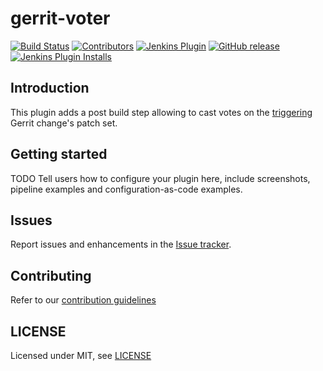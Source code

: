 # gerrit-voter

[![Build Status](https://ci.jenkins.io/job/Plugins/job/gerrit-voter-plugin/job/master/badge/icon)](https://ci.jenkins.io/job/Plugins/job/gerrit-voter-plugin/job/master/)
[![Contributors](https://img.shields.io/github/contributors/jenkinsci/gerrit-voter-plugin.svg)](https://github.com/jenkinsci/gerrit-voter-plugin/graphs/contributors)
[![Jenkins Plugin](https://img.shields.io/jenkins/plugin/v/gerrit-voter.svg)](https://plugins.jenkins.io/gerrit-voter)
[![GitHub release](https://img.shields.io/github/release/jenkinsci/gerrit-voter-plugin.svg?label=changelog)](https://github.com/jenkinsci/gerrit-voter-plugin/releases/latest)
[![Jenkins Plugin Installs](https://img.shields.io/jenkins/plugin/i/gerrit-voter.svg?color=blue)](https://plugins.jenkins.io/gerrit-voter)

## Introduction

This plugin adds a post build step allowing to cast votes on the [triggering](https://plugins.jenkins.io/gerrit-trigger/) Gerrit change's patch set.

## Getting started

TODO Tell users how to configure your plugin here, include screenshots, pipeline examples and 
configuration-as-code examples.

## Issues

Report issues and enhancements in the [Issue tracker](https://github.com/jenkinsci/gerrit-voter-plugin/issues).

## Contributing

Refer to our [contribution guidelines](https://github.com/jenkinsci/.github/blob/master/CONTRIBUTING.md)

## LICENSE

Licensed under MIT, see [LICENSE](LICENSE.md)

